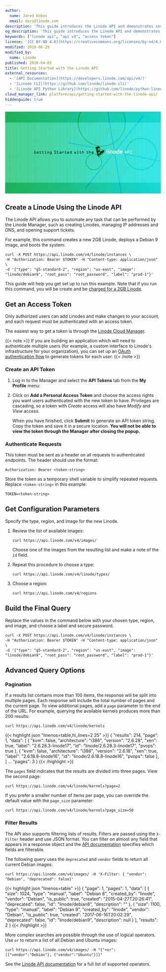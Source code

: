 ```yaml
---
author:
  name: Jared Kobos
  email: docs@linode.com
description: 'This guide introduces the Linode API and demonstrates several basic queries. It also covers authentication and the process of creating a new Linode through the API.'
og_description: 'This guide introduces the Linode API and demonstrates several basic queries. It also covers authentication and the process of creating a new Linode through the API.'
keywords: ["linode api", "api v4", "access token"]
license: '[CC BY-ND 4.0](https://creativecommons.org/licenses/by-nd/4.0)'
modified: 2018-06-29
modified_by:
  name: Linode
published: 2018-04-03
title: Getting Started with the Linode API
external_resources:
  - '[API Documentation](https://developers.linode.com/api/v4/)'
  - '[Linode CLI](https://github.com/linode/linode-cli)'
  - '[Linode API Python Library](https://github.com/linode/python-linode-api)'
cloud_manager_link: platform/api/getting-started-with-the-linode-api/
hiddenguide: true
---
```


![Getting Started with the Linode API](getting-started-with-the-linode-api.png "Getting Started with the Linode API")

## Create a Linode Using the Linode API

The Linode API allows you to automate any task that can be performed by the Linode Manager, such as creating Linodes, managing IP addresses and DNS, and opening support tickets.

For example, this command creates a new 2GB Linode, deploys a Debian 9 image, and boots the system:

    curl -X POST https://api.linode.com/v4/linode/instances \
    -H "Authorization: Bearer $TOKEN" -H "Content-type: application/json" \
    -d '{"type": "g5-standard-2", "region": "us-east", "image": "linode/debian9", "root_pass": "root_password", "label": "prod-1"}'

This guide will help you get set up to run this example. Note that if you run this command, you will be create and be [charged for a 2GB Linode](/pricing).

## Get an Access Token

Only authorized users can add Linodes and make changes to your account, and each request must be authenticated with an access token.

The easiest way to get a token is through the [Linode Cloud Manager](https://cloud.linode.com).

  {{< note >}}
If you are building an application which will need to authenticate multiple users (for example, a custom interface to Linode's infrastructure for your organization), you can set up an [OAuth authentication flow](https://developers.linode.com/api/v4/) to generate tokens for each user.
{{< /note >}}

### Create an API Token

1.  Log in to the Manager and select the **API Tokens** tab from the **My Profile** menu:

2.  Click on **Add a Personal Access Token** and choose the access rights you want users authenticated with the new token to have. Privileges are cascading, so a token with *Create* access will also have *Modify* and *View* access.

    When you have finished, click **Submit** to generate an API token string. Copy the token and save it in a secure location. **You will not be able to view the token through the Manager after closing the popup.**

### Authenticate Requests

This token must be sent as a header on all requests to authenticated endpoints. The header should use the format:

    Authorization: Bearer <token-string>

Store the token as a temporary shell variable to simplify repeated requests. Replace `<token-string>` in this example:

    TOKEN=<token-string>

## Get Configuration Parameters

Specify the type, region, and image for the new Linode.

1.  Review the list of available images:

        curl https://api.linode.com/v4/images/

    Choose one of the images from the resulting list and make a note of the `id` field.

1.  Repeat this procedure to choose a type:

        curl https://api.linode.com/v4/linode/types/

1.  Choose a region:

        curl https://api.linode.com/v4/regions

## Build the Final Query

Replace the values in the command below with your chosen type, region, and image, and choose a label and secure password.

    curl -X POST https://api.linode.com/v4/linode/instances \
    -H "Authorization: Bearer $TOKEN" -H "Content-type: application/json" \
    -d '{"type": "g5-standard-2", "region": "us-east", "image": "linode/debian9", "root_pass": "root_password", "label": "prod-1"}'

## Advanced Query Options

### Pagination

If a results list contains more than 100 items, the response will be split into multiple pages. Each response will include the total number of pages and the current page. To view additional pages, add a `page` parameter to the end of the URL. For example, querying the available kernels produces more than 200 results:

    curl https://api.linode.com/v4/linode/kernels


  {{< highlight json "linenos=table,hl_lines=2 25" >}}
{
    "results": 214,
    "page": 1,
    "data": [
        {
            "kvm": false,
            "architecture": "i386",
            "version": "2.6.28",
            "xen": true,
            "label": "2.6.28.3-linode17",
            "id": "linode/2.6.28.3-linode17",
            "pvops": true
        },
        {
            "kvm": false,
            "architecture": "i386",
            "version": "2.6.18",
            "xen": true,
            "label": "2.6.18.8-linode16",
            "id": "linode/2.6.18.8-linode16",
            "pvops": false
        },
    ]
        ...
    "pages": 3
}
{{< /highlight >}}

The `pages` field indicates that the results are divided into three pages. View the second page:

    curl https://api.linode.com/v4/linode/kernels?page=2

If you prefer a smaller number of items per page, you can override the default value with the `page_size` parameter:

    curl https://api.linode.com/v4/linode/kernels?page_size=50

### Filter Results

The API also supports filtering lists of results. Filters are passed using the `X-Filter` header and use JSON format. You can filter on almost any field that appears in a response object and the [API documentation](https://developers.linode.com/api/v4/) specifies which fields are filterable.

The following query uses the `deprecated` and `vendor` fields to return all current Debian images:

    curl https://api.linode.com/v4/images/ -H 'X-Filter: { "vendor": "Debian", "deprecated": false}'

  {{< highlight json "linenos=table" >}}
{
    "page": 1,
    "pages": 1,
    "data": [
        {
            "size": 1024,
            "type": "manual",
            "label": "Debian 8",
            "created_by": "linode",
            "vendor": "Debian",
            "is_public": true,
            "created": "2015-04-27T20:26:41",
            "deprecated": false,
            "id": "linode/debian8",
            "description": ""
        },
        {
            "size": 1100,
            "type": "manual",
            "label": "Debian 9",
            "created_by": "linode",
            "vendor": "Debian",
            "is_public": true,
            "created": "2017-06-16T20:02:29",
            "deprecated": false,
            "id": "linode/debian9",
            "description": null
        }
    ],
    "results": 2
}
{{< /highlight >}}

More complex searches are possible through the use of logical operators. Use `or` to return a list of all Debian and Ubuntu images:

    curl https://api.linode.com/v4/images/ -H "{"+or": [{"vendor":"Debian"}, {"vendor":"Ubuntu"}]}"

See the [Linode API documentation](https://developers.linode.com/api/v4/) for a full list of supported operators.

